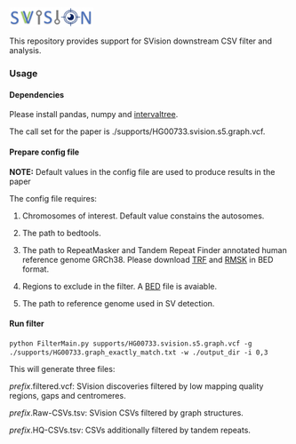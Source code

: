 
<div align=left><img width=30% height=30% src="https://github.com/xjtu-omics/SVision/blob/master/supports/svision-logo.png"/></div>

This repository provides support for SVision downstream CSV filter and analysis.


### Usage

#### Dependencies

Please install pandas, numpy and [intervaltree](https://pypi.org/project/intervaltree/). 

The call set for the paper is ./supports/HG00733.svision.s5.graph.vcf.

#### Prepare config file

**NOTE:** Default values in the config file are used to produce results in the paper

The config file requires: 

1. Chromosomes of interest. Default value constains the autosomes.
2. The path to bedtools.
3. The path to RepeatMasker and Tandem Repeat Finder annotated human reference genome GRCh38. Please download [TRF](https://drive.google.com/file/d/17w_aKnAsU1dFxSmwQ3PfIArENjMOiZys/view?usp=sharing) 
   and [RMSK](https://drive.google.com/file/d/1QCpQLIEP-b0ApL2HwPdl1ehD6thxyZpq/view?usp=sharing) in BED format.
   
4. Regions to exclude in the filter. A [BED](https://github.com/jiadong324/SVisionUtils/blob/master/supports/grch38.exclude_regions_cen.bed) file is avaiable.
5. The path to reference genome used in SV detection. 

#### Run filter


```
python FilterMain.py supports/HG00733.svision.s5.graph.vcf -g ./supports/HG00733.graph_exactly_match.txt -w ./output_dir -i 0,3
```

This will generate three files:

*prefix*.filtered.vcf: SVision discoveries filtered by low mapping quality regions, gaps and centromeres.

*prefix*.Raw-CSVs.tsv: SVision CSVs filtered by graph structures.

*prefix*.HQ-CSVs.tsv: CSVs additionally filtered by tandem repeats.

